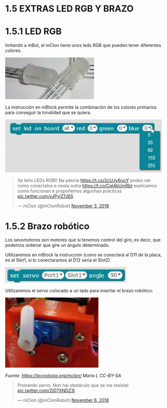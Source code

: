 # 1.5 EXTRAS LED RGB Y BRAZO

# 1.5.1 LED RGB

Imitando a mBot, el mClon tiene unos leds RGB que pueden tener diferentes colores.

![](/assets/ledrgb.jpg)

La instrucción en mBlock permite la combinación de los colores primarios para conseguir la tonalidad que se quiera.

![](/assets/instruccionrgb.jpg)


<blockquote class="twitter-tweet"><p lang="es" dir="ltr">Xa teño LEDs RGB!! Na páxina <a href="https://t.co/2cUJy6ivcY">https://t.co/2cUJy6ivcY</a> podes ver como conectalos e nesta outra <a href="https://t.co/Cql4kUmRbt">https://t.co/Cql4kUmRbt</a> explicamos como funcionan e propoñemos algunhas prácticas <a href="https://t.co/vJPyjZ7J6S">pic.twitter.com/vJPyjZ7J6S</a></p>&mdash; mClon (@mClonRobot) <a href="https://twitter.com/mClonRobot/status/1058711684053897216?ref_src=twsrc%5Etfw">November 3, 2018</a></blockquote> <script async src="https://platform.twitter.com/widgets.js" charset="utf-8"></script>

# 1.5.2 Brazo robótico

Los sevomotores son motores que sí tenemos control del giro, es decir, que podemos ordenar que gire un ángulo determinado.

Utilizaremos en mBlock la instrucción (como se conectará al D11 de la placa, es el Slot1, si lo conectaramos al D12 sería el Slot2)

![](/assets/instruccionservo.jpg)

Utilizaremos el servo colocado a un lado para insertar el brazo robótico:

![](/assets/servoBrazo5-300x225.jpg)

_Fuente: https://tecnoloxia.org/mclon/ Maria L      CC-BY-SA_

<blockquote class="twitter-tweet"><p lang="es" dir="ltr">Probando servo. Non hai obstáculo que se me resista! <a href="https://t.co/ZiD7XNDZ3l">pic.twitter.com/ZiD7XNDZ3l</a></p>&mdash; mClon (@mClonRobot) <a href="https://twitter.com/mClonRobot/status/1059824892915433475?ref_src=twsrc%5Etfw">November 6, 2018</a></blockquote> <script async src="https://platform.twitter.com/widgets.js" charset="utf-8"></script>
